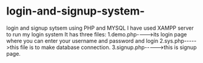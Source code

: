 # login-and-signup-system-
login and signup sytsem using PHP and  MYSQL
I have used XAMPP server to run my login system
It has three files:
1.demo.php---->its login page where you can enter your username and password and login
2.sys.php----->this file is to make database connection.
3.signup.php----->this is signup page.
